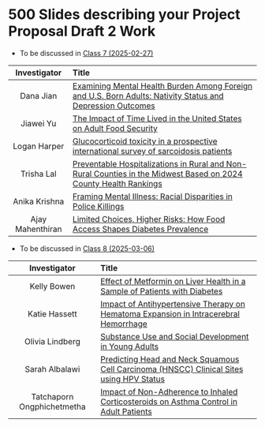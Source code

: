 # 500 Slides describing your Project Proposal Draft 2 Work

- To be discussed in [Class 7 (2025-02-27)](https://github.com/THOMASELOVE/500-classes-2025/tree/main/class07)

Investigator | Title
:------------: | :------------------------------------------------------
Dana Jian | [Examining Mental Health Burden Among Foreign and U.S. Born Adults: Nativity Status and Depression Outcomes](https://thomaselove.github.io/500-proj-draft2-slides/slides/dana_draft2.html)
Jiawei Yu | [The Impact of Time Lived in the United States on Adult Food Security](https://thomaselove.github.io/500-proj-draft2-slides/slides/jiawei_draft2.html)
Logan Harper | [Glucocorticoid toxicity in a prospective international survey of sarcoidosis patients](https://thomaselove.github.io/500-proj-draft2-slides/slides/logan_draft2.html)
Trisha Lal | [Preventable Hospitalizations in Rural and Non-Rural Counties in the Midwest Based on 2024 County Health Rankings](https://thomaselove.github.io/500-proj-draft2-slides/slides/trisha_draft2.html)
Anika Krishna | [Framing Mental Illness: Racial Disparities in Police Killings](https://thomaselove.github.io/500-proj-draft2-slides/slides/anika_draft2.html)
Ajay Mahenthiran | [Limited Choices, Higher Risks: How Food Access Shapes Diabetes Prevalence](https://thomaselove.github.io/500-proj-draft2-slides/slides/ajay_draft2.html)

- To be discussed in [Class 8 (2025-03-06)](https://github.com/THOMASELOVE/500-classes-2025/tree/main/class08)

Investigator | Title
:------------: | :------------------------------------------------------
Kelly Bowen | [Effect of Metformin on Liver Health in a Sample of Patients with Diabetes](https://thomaselove.github.io/500-proj-draft2-slides/slides/kelly_draft2.html)
Katie Hassett | [Impact of Antihypertensive Therapy on Hematoma Expansion in Intracerebral Hemorrhage](https://thomaselove.github.io/500-proj-draft2-slides/slides/katie_draft2.html)
Olivia Lindberg | [Substance Use and Social Development in Young Adults](https://thomaselove.github.io/500-proj-draft2-slides/slides/olivia_draft2.html)
Sarah Albalawi | [Predicting Head and Neck Squamous Cell Carcinoma (HNSCC) Clinical Sites using HPV Status](https://thomaselove.github.io/500-proj-draft2-slides/slides/sarah_draft2.html)
Tatchaporn Ongphichetmetha | [Impact of Non-Adherence to Inhaled Corticosteroids on Asthma Control in Adult Patients](https://thomaselove.github.io/500-proj-draft2-slides/slides/tatchaporn_draft2.html)

